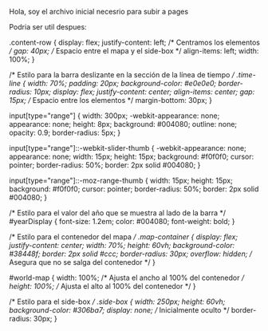 Hola, soy el archivo inicial necesrio para subir a pages

Podria ser util despues:
    <!-- Script para mostrar/ocultar el rectángulo -->
    <script>
        function toggleSideBox() {
            const sideBox = document.getElementById('sideBox');
            if (sideBox.style.display === 'none' || sideBox.style.display === '') {
                sideBox.style.display = 'block';
            } else {
                sideBox.style.display = 'none';
            }
        }
        function updateYearDisplay(year) {
            document.getElementById('yearDisplay').textContent = year;
            // Aquí podrías agregar la lógica para actualizar el mapa según el año
            console.log(`Año seleccionado: ${year}`);
        }
    </script>

.content-row {
    display: flex;
    justify-content: left; /* Centramos los elementos */
    gap: 40px; /* Espacio entre el mapa y el side-box */
    align-items: left;
    width: 100%;
}


/* Estilo para la barra deslizante en la sección de la línea de tiempo */
.time-line {
    width: 70%;
    padding: 20px;
    background-color: #e0e0e0;
    border-radius: 10px;
    display: flex;
    justify-content: center;
    align-items: center;
    gap: 15px; /* Espacio entre los elementos */
    margin-bottom: 30px;
}

input[type="range"] {
    width: 300px;
    -webkit-appearance: none;
    appearance: none;
    height: 8px;
    background: #004080;
    outline: none;
    opacity: 0.9;
    border-radius: 5px;
}

input[type="range"]::-webkit-slider-thumb {
    -webkit-appearance: none;
    appearance: none;
    width: 15px;
    height: 15px;
    background: #f0f0f0;
    cursor: pointer;
    border-radius: 50%;
    border: 2px solid #004080;
}

input[type="range"]::-moz-range-thumb {
    width: 15px;
    height: 15px;
    background: #f0f0f0;
    cursor: pointer;
    border-radius: 50%;
    border: 2px solid #004080;
}

/* Estilo para el valor del año que se muestra al lado de la barra */
#yearDisplay {
    font-size: 1.2em;
    color: #004080;
    font-weight: bold;
}

/* Estilo para el contenedor del mapa */
.map-container {
    display: flex;
    justify-content: center;
    width: 70%;
    height: 60vh;
    background-color: #38448f;
    border: 2px solid #ccc;
    border-radius: 30px;
    overflow: hidden; /* Asegura que no se salga del contenedor */
}

#world-map {
    width: 100%; /* Ajusta el ancho al 100% del contenedor */
    height: 100%; /* Ajusta el alto al 100% del contenedor */
}

/* Estilo para el side-box */
.side-box {
    width: 250px;
    height: 60vh;
    background-color: #306ba7;
    display: none; /* Inicialmente oculto */
    border-radius: 30px;
}